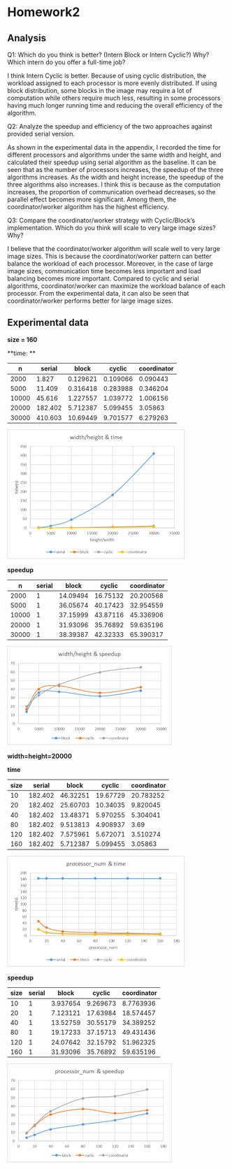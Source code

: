 # Homework2

## Analysis

Q1: Which do you think is better? (Intern Block or Intern Cyclic?) Why? Which intern do you offer a full-time job? 

I think Intern Cyclic is better. Because of using cyclic distribution, the workload assigned to each processor is more evenly distributed. If using block distribution, some blocks in the image may require a lot of computation while others require much less, resulting in some processors having much longer running time and reducing the overall efficiency of the algorithm.

Q2: Analyze the speedup and efficiency of the two approaches against provided serial version. 

As shown in the experimental data in the appendix, I recorded the time for different processors and algorithms under the same width and height, and calculated their speedup using serial algorithm as the baseline. It can be seen that as the number of processors increases, the speedup of the three algorithms increases. As the width and height increase, the speedup of the three algorithms also increases. I think this is because as the computation increases, the proportion of communication overhead decreases, so the parallel effect becomes more significant. Among them, the coordinator/worker algorithm has the highest efficiency.

Q3: Compare the coordinator/worker strategy with Cyclic/Block’s implementation. Which do you think will scale to very large image sizes? Why? 

I believe that the coordinator/worker algorithm will scale well to very large image sizes. This is because the coordinator/worker pattern can better balance the workload of each processor. Moreover, in the case of large image sizes, communication time becomes less important and load balancing becomes more important. Compared to cyclic and serial algorithms, coordinator/worker can maximize the workload balance of each processor. From the experimental data, it can also be seen that coordinator/worker performs better for large image sizes.

## Experimental data

**size = 160**

**time: **

| n     | serial  | block    | cyclic   | coordinator |
| ----- | ------- | -------- | -------- | ----------- |
| 2000  | 1.827   | 0.129621 | 0.109066 | 0.090443    |
| 5000  | 11.409  | 0.316418 | 0.283988 | 0.346204    |
| 10000 | 45.616  | 1.227557 | 1.039772 | 1.006156    |
| 20000 | 182.402 | 5.712387 | 5.099455 | 3.05863     |
| 30000 | 410.603 | 10.69449 | 9.701577 | 6.279263    |

<img src="results.assets/image-20230510190439102.png" alt="image-20230510190439102" style="zoom:50%;" /> 

**speedup**

| n     | serial | block    | cyclic   | coordinator |
| ----- | ------ | -------- | -------- | ----------- |
| 2000  | 1      | 14.09494 | 16.75132 | 20.200568   |
| 5000  | 1      | 36.05674 | 40.17423 | 32.954559   |
| 10000 | 1      | 37.15999 | 43.87116 | 45.336906   |
| 20000 | 1      | 31.93096 | 35.76892 | 59.635196   |
| 30000 | 1      | 38.39387 | 42.32333 | 65.390317   |

<img src="results.assets/image-20230510190646212.png" alt="image-20230510190646212" style="zoom:50%;" /> 



**width=height=20000**

**time**

| size | serial  | block    | cyclic   | coordinator |
| ---- | ------- | -------- | -------- | ----------- |
| 10   | 182.402 | 46.32251 | 19.67729 | 20.783252   |
| 20   | 182.402 | 25.60703 | 10.34035 | 9.820045    |
| 40   | 182.402 | 13.48371 | 5.970255 | 5.304041    |
| 80   | 182.402 | 9.513813 | 4.908937 | 3.69        |
| 120  | 182.402 | 7.575961 | 5.672071 | 3.510274    |
| 160  | 182.402 | 5.712387 | 5.099455 | 3.05863     |

<img src="results.assets/image-20230510190910757.png" alt="image-20230510190910757" style="zoom:50%;" /> 

**speedup**

| size | serial | block    | cyclic   | coordinator |
| ---- | ------ | -------- | -------- | ----------- |
| 10   | 1      | 3.937654 | 9.269673 | 8.7763936   |
| 20   | 1      | 7.123121 | 17.63984 | 18.574457   |
| 40   | 1      | 13.52759 | 30.55179 | 34.389252   |
| 80   | 1      | 19.17233 | 37.15713 | 49.431436   |
| 120  | 1      | 24.07642 | 32.15792 | 51.962325   |
| 160  | 1      | 31.93096 | 35.76892 | 59.635196   |

<img src="results.assets/image-20230510190819569.png" alt="image-20230510190819569" style="zoom:50%;" /> 